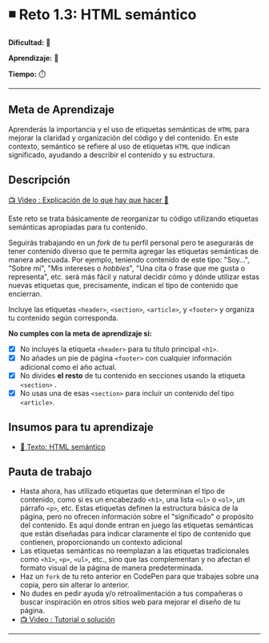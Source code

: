 # ◾ Reto 1.3: HTML semántico

**Dificultad:** 🌻

**Aprendizaje:** 🍯

**Tiempo:** ⏱️

---

## Meta de Aprendizaje

Aprenderás la importancia y el uso de etiquetas semánticas de `HTML` para mejorar la claridad y organización del código y del contenido. En este contexto, semántico se refiere al uso de etiquetas `HTML` que indican significado, ayudando a describir el contenido y su estructura.

## Descripción

[📺 Video : Explicación de lo que hay que hacer 🌟](https://www.loom.com/share/1af31989c6c446c2976b6f7701a48025)

Este reto se trata básicamente de reorganizar tu código utilizando etiquetas semánticas apropiadas para tu contenido.

Seguirás trabajando en un _fork_ de tu perfil personal pero te asegurarás de tener contenido diverso que te permita agregar las etiquetas semánticas de manera adecuada. Por ejemplo, teniendo contenido de este tipo: "Soy...", "Sobre mí", "Mis intereses o _hobbies_", "Una cita o frase que me gusta o representa", etc. será más fácil y natural decidir cómo y dónde utilizar estas nuevas etiquetas que, precisamente, indican el tipo de contenido que encierran.

Incluye las etiquetas `<header>`, `<section>`, `<article>`, y `<footer>` y organiza tu contenido según corresponda.

**No cumples con la meta de aprendizaje si:**

- [x] No incluyes la etiqueta `<header>` para tu título principal `<h1>`.
- [x] No añades un pie de página `<footer>` con cualquier información adicional como el año actual.
- [x] No divides **el resto** de tu contenido en secciones usando la etiqueta `<section>` .
- [x] No usas una de esas `<section>` para incluir un contenido del tipo `<article>`.

## Insumos para tu aprendizaje

- [📄 Texto: HTML semántico](?lang=ES&track=DEV&skill=02_responsive&module=01_your_first_web&path=DEV/00_topics/html_semantic_ES.md)

## Pauta de trabajo

- Hasta ahora, has utilizado etiquetas que determinan el tipo de contenido, como si es un encabezado `<h1>`, una lista `<ul>` o `<ol>`, un párrafo `<p>`, etc. Estas etiquetas definen la estructura básica de la página, pero no ofrecen información sobre el "significado" o propósito del contenido. Es aquí donde entran en juego las etiquetas semánticas que están diseñadas para indicar claramente el tipo de contenido que contienen, proporcionando un contexto adicional
- Las etiquetas semánticas no reemplazan a las etiquetas tradicionales como `<h1>`, `<p>`, `<ul>`, etc., sino que las complementan y no afectan el formato visual de la página de manera predeterminada.
- Haz un `fork` de tu reto anterior en CodePen para que trabajes sobre una copia, pero sin alterar lo anterior.
- No dudes en pedir ayuda y/o retroalimentación a tus compañeras o buscar inspiración en otros sitios web para mejorar el diseño de tu página.
- [📺 Video : Tutorial o solución](https://www.loom.com/share/cf9ae7bd73d745a08c3ca03fa743b924)

---